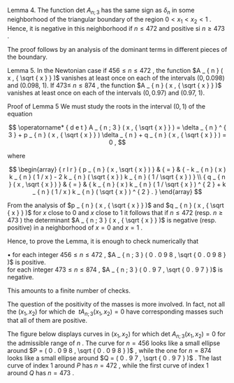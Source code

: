 Lemma 4. The function det $A _ { n ; 3 }$ has the same sign as $\delta _ { n }$ in some neighborhood of the triangular boundary of the region $0 < x _ { 1 } < x _ { 2 } < 1$ . Hence, it is negative in this neighborhood if $n \leq 4 7 2$ and positive si $n \geq 4 7 3$ .

The proof follows by an analysis of the dominant terms in different pieces of the boundary.

Lemma 5. In the Newtonian case if $4 5 6 \leq n \leq 4 7 2$ , the function $A _ { n } ( x , { \sqrt { x } } )$ vanishes at least once on each of the intervals $( 0 , 0 . 0 9 8 )$ and (0.098, 1). If $4 7 3 \leq$ $n \leq 8 7 4$ , the function $A _ { n } ( x , { \sqrt { x } } )$ vanishes at least once on each of the intervals $( 0 , 0 . 9 7 )$ and (0.97, 1).

Proof of Lemma 5 We must study the roots in the interval $( 0 , 1 )$ of the equation

$$
\operatorname* { d e t } A _ { n ; 3 } ( x , { \sqrt { x } } ) = \delta _ { n } ^ { 3 } + p _ { n } ( x , { \sqrt { x } } ) \delta _ { n } + q _ { n } ( x , { \sqrt { x } } ) = 0 ,
$$

where

$$
\begin{array} { r l r } { p _ { n } ( x , \sqrt { x } ) } & { = } & { - k _ { n } ( x ) k _ { n } ( 1 / x ) - 2 k _ { n } ( \sqrt { x } ) k _ { n } ( 1 / \sqrt { x } ) } \\ { q _ { n } ( x , \sqrt { x } ) } & { = } & { k _ { n } ( x ) k _ { n } ( 1 / \sqrt { x } ) ^ { 2 } + k _ { n } ( 1 / x ) k _ { n } ( \sqrt { x } ) ^ { 2 } . } \end{array}
$$

From the analysis of $p _ { n } ( x , { \sqrt { x } } )$ and $q _ { n } ( x , { \sqrt { x } } )$ for $x$ close to 0 and $x$ close to 1 it follows that if $n \leq 4 7 2$ (resp. $n \geq 4 7 3$ ) the determinant $A _ { n ; 3 } ( x , { \sqrt { x } } )$ is negative (resp. positive) in a neighborhood of $x = 0$ and $x = 1$ .

Hence, to prove the Lemma, it is enough to check numerically that

• for each integer $4 5 6 \leq n \leq 4 7 2$ , $A _ { n ; 3 } ( 0 . 0 9 8 , \sqrt { 0 . 0 9 8 } )$ is positive.   
for each integer $4 7 3 \leq n \leq 8 7 4$ , $A _ { n ; 3 } ( 0 . 9 7 , \sqrt { 0 . 9 7 } )$ is negative.

This amounts to a finite number of checks.

The question of the positivity of the masses is more involved. In fact, not all the $( x _ { 1 } , x _ { 2 } )$ for which de $\ t A _ { n ; 3 } ( x _ { 1 } , x _ { 2 } ) = 0$ have corresponding masses such that all of them are positive.

The figure below displays curves in $( x _ { 1 } , x _ { 2 } )$ for which det $A _ { n ; 3 } ( x _ { 1 } , x _ { 2 } ) = 0$ for the admissible range of $n$ . The curve for $n = 4 5 6$ looks like a small ellipse around $P = ( 0 . 0 9 8 , \sqrt { 0 . 0 9 8 } )$ , while the one for $n = 8 7 4$ looks like a small ellipse around $Q = ( 0 . 9 7 , \sqrt { 0 . 9 7 } )$ . The last curve of index 1 around $P$ has $n = 4 7 2$ , while the first curve of index 1 around $Q$ has $n = 4 7 3$ .